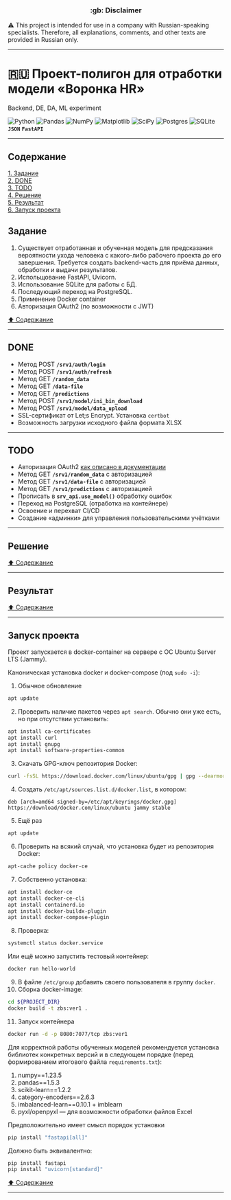 <h3 align="center">:gb: Disclaimer</h3>

:warning: This project is intended for use in a company with Russian-speaking
specialists. Therefore, all explanations, comments, and other texts are provided
in Russian only.

----

# :ru: Проект-полигон для отработки модели &laquo;Воронка HR&raquo; #
Backend, DE, DA, ML experiment

![Python](https://img.shields.io/badge/python-3670A0?style=plastic&logo=python&logoColor=ffdd54)
![Pandas](https://img.shields.io/badge/pandas-%23150458.svg?style=plastic&logo=pandas&logoColor=white)
![NumPy](https://img.shields.io/badge/numpy-%23013243.svg?style=plastic&logo=numpy&logoColor=white)
![Matplotlib](https://img.shields.io/badge/Matplotlib-%23ffffff.svg?style=plastic&logo=Matplotlib&logoColor=black)
![SciPy](https://img.shields.io/badge/SciPy-%230C55A5.svg?style=plastic&logo=scipy&logoColor=%white)
![Postgres](https://img.shields.io/badge/postgres-%23316192.svg?style=plastic&logo=postgresql&logoColor=white)
![SQLite](https://img.shields.io/badge/sqlite-%2307405e.svg?style=plastic&logo=sqlite&logoColor=white)
**`JSON`**
**`FastAPI`**

----

## Содержание ##

[1. Задание](#задание)    
[2. DONE](#done)    
[3. TODO](#todo)    
[4. Решение](#решение)    
[5. Результат](#результат)    
[6. Запуск проекта](#запуск-проекта)    

## Задание ##

1. Существует отработанная и обученная модель для предсказания вероятности ухода
человека с какого-либо рабочего проекта до его завершения. Требуется создать
backend-часть для приёма данных, обработки и выдачи результатов.
2. Испольщование FastAPI, Uvicorn.
3. Использование SQLite для работы с БД.
4. Последующий переход на PostgreSQL.
5. Применение Docker container
6. Авторизация OAuth2 (по возможности с JWT)

[:arrow_up: Содержание](#содержание)

----

## DONE ##

- Метод POST **`/srv1/auth/login`**
- Метод POST **`/srv1/auth/refresh`**
- Метод GET **`/random_data`**
- Метод GET **`/data-file`**
- Метод GET **`/predictions`**
- Метод POST **`/srv1/model/ini_bin_download`**
- Метод POST **`/srv1/model/data_upload`**
- SSL-сертификат от Let;s Encrypt. Установка `certbot`
- Возможность загрузки исходного файла формата XLSX

----

## TODO ##

- Авторизация OAuth2 [как описано в документации](https://fastapi.tiangolo.com/ru/tutorial/security/first-steps/)
- Метод GET **`/srv1/random_data`** с авторизацией
- Метод GET **`/srv1/data-file`** с авторизацией
- Метод GET **`/srv1/predictions`** с авторизацией
- Прописать в **`srv_api.use_model()`** обработку ошибок
- Переход на PostgreSQL (отработка на контейнере)
- Освоение и перехват CI/CD
- Создание &laquo;админки&raquo; для управления пользовательскими учётками

----

## Решение ##

[:arrow_up: Содержание](#содержание)

----

## Результат ##

[:arrow_up: Содержание](#содержание)

----

## Запуск проекта ##

Проект запускается в docker-container на сервере с ОС Ubuntu Server LTS (Jammy).

Каноническая установка docker и docker-compose (под `sudo -i`):

1. Обычное обновление
```bash
apt update
```
2. Проверить наличие пакетов через `apt search`. Обычно они уже есть, но при
отсутствии установить:
```bash
apt install ca-certificates
apt install curl
apt install gnupg
apt install software-properties-common
```
3. Скачать GPG-ключ репозитория Docker:
```bash
curl -fsSL https://download.docker.com/linux/ubuntu/gpg | gpg --dearmor -o /etc/apt/keyrings/docker.gpg
```
4. Создать `/etc/apt/sources.list.d/docker.list`, в котором:
```text
deb [arch=amd64 signed-by=/etc/apt/keyrings/docker.gpg] https://download/docker.com/linux/ubuntu jammy stable
```
5. Ещё раз
```bash
apt update
```
6. Проверить на всякий случай, что установка будет из репозитория Docker:
```bash
apt-cache policy docker-ce
```
7. Собственно установка:
```bash
apt install docker-ce
apt install docker-ce-cli
apt install containerd.io
apt install docker-buildx-plugin
apt install docker-compose-plugin
```
8. Проверка:
```bash
systemctl status docker.service
```
Или ещё можно запустить тестовый контейнер:
```bash
docker run hello-world
```
9. В файле `/etc/group` добавить своего пользователя в группу `docker`.
10. Сборка docker-image:
```bash
cd ${PROJECT_DIR}
docker build -t zbs:ver1 .
```
11. Запуск контейнера
```bash
docker run -d -p 8080:7077/tcp zbs:ver1
```

Для корректной работы обученных моделей рекомендуется установка библиотек
конкретных версий и в следующем порядке (перед формированием итогового файла
`requirements.txt`):

1. numpy==1.23.5
2. pandas==1.5.3
3. scikit-learn==1.2.2
4. category-encoders==2.6.3
5. imbalanced-learn==0.10.1 + imblearn
6. pyxl/openpyxl&nbsp;&mdash; для возможности обработки файлов Excel

Предположительно имеет смысл порядок установки

```bash
pip install "fastapi[all]"
```

Должно быть эквивалентно:

```bash
pip install fastapi
pip install "uvicorn[standard]"
```

[:arrow_up: Содержание](#содержание)

----
